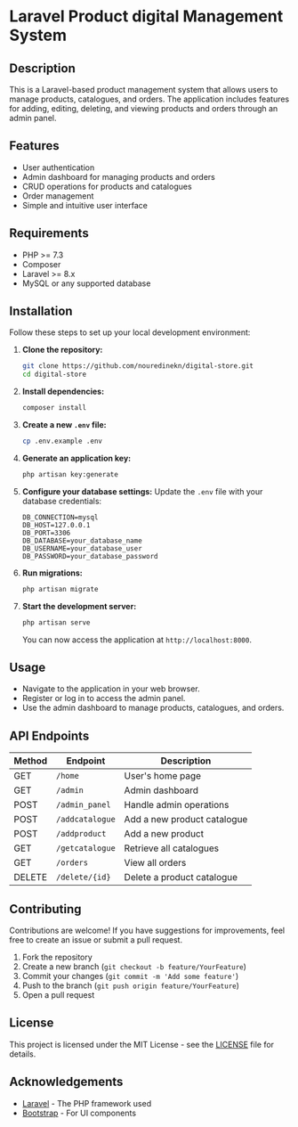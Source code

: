 
# Laravel Product digital Management System

## Description

This is a Laravel-based product management system that allows users to manage products, catalogues, and orders. The application includes features for adding, editing, deleting, and viewing products and orders through an admin panel.

## Features

- User authentication
- Admin dashboard for managing products and orders
- CRUD operations for products and catalogues
- Order management
- Simple and intuitive user interface

## Requirements

- PHP >= 7.3
- Composer
- Laravel >= 8.x
- MySQL or any supported database

## Installation

Follow these steps to set up your local development environment:

1. **Clone the repository:**
   ```bash
   git clone https://github.com/nouredinekn/digital-store.git
   cd digital-store
   ```

2. **Install dependencies:**
   ```bash
   composer install
   ```

3. **Create a new `.env` file:**
   ```bash
   cp .env.example .env
   ```

4. **Generate an application key:**
   ```bash
   php artisan key:generate
   ```

5. **Configure your database settings:**
   Update the `.env` file with your database credentials:
   ```env
   DB_CONNECTION=mysql
   DB_HOST=127.0.0.1
   DB_PORT=3306
   DB_DATABASE=your_database_name
   DB_USERNAME=your_database_user
   DB_PASSWORD=your_database_password
   ```

6. **Run migrations:**
   ```bash
   php artisan migrate
   ```

7. **Start the development server:**
   ```bash
   php artisan serve
   ```
   You can now access the application at `http://localhost:8000`.

## Usage

- Navigate to the application in your web browser.
- Register or log in to access the admin panel.
- Use the admin dashboard to manage products, catalogues, and orders.

## API Endpoints

| Method | Endpoint                     | Description                               |
|--------|------------------------------|-------------------------------------------|
| GET    | `/home`                      | User's home page                         |
| GET    | `/admin`                     | Admin dashboard                          |
| POST   | `/admin_panel`               | Handle admin operations                  |
| POST   | `/addcatalogue`              | Add a new product catalogue              |
| POST   | `/addproduct`                | Add a new product                        |
| GET    | `/getcatalogue`              | Retrieve all catalogues                  |
| GET    | `/orders`                    | View all orders                          |
| DELETE | `/delete/{id}`               | Delete a product catalogue               |

## Contributing

Contributions are welcome! If you have suggestions for improvements, feel free to create an issue or submit a pull request.

1. Fork the repository
2. Create a new branch (`git checkout -b feature/YourFeature`)
3. Commit your changes (`git commit -m 'Add some feature'`)
4. Push to the branch (`git push origin feature/YourFeature`)
5. Open a pull request

## License

This project is licensed under the MIT License - see the [LICENSE](LICENSE) file for details.

## Acknowledgements

- [Laravel](https://laravel.com) - The PHP framework used
- [Bootstrap](https://getbootstrap.com) - For UI components

